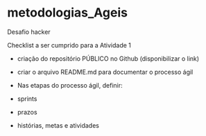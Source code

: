 # metodologias_Ageis
Desafio hacker 

Checklist a ser cumprido para a Atividade 1

- criação do repositório PÚBLICO no Github (disponibilizar o link)
    
- criar o arquivo README.md para documentar o processo ágil

- Nas etapas do processo ágil, definir:
  
- sprints

- prazos

- histórias, metas e atividades
